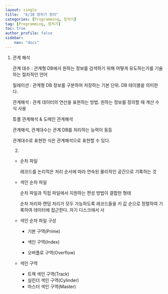 ```yaml
---
layout: single
title:  "6/18 정처기 정리"
categories: [Programming, 정처기]
tag: [Programming, 정처기]
toc: true
author_profile: false
sidebar:
    nav: "docs"
---
```




1. 관계 해석

   관계 대수 : 관계형 DB에서 원하는 정보를 검색하기 위해 어떻게 유도하는가를 기술하는 절차적인 언어

   릴레이션 : 관계형 DB 정보를 구분하여 저장하는 기본 단위. DB 테이블을 의미한다.

   관계해석 : 관계 데이터의 연산을 표현하는 방법. 원하는 정보를 정의할 때 계산 수식 사용

   튜플 관계해석 & 도메인 관계해석

   관계해석, 관계대수는 관계 DB를 처리하는 능력이 동등

   관계대수로 표현한 식은 관계해석으로 표현할 수 있다.

   2.

   * 순차 파일

     레코드를 논리적은 처리 순서에 따라 연속된 물리적인 공간으로 기록하는 것

   * 색인 순차 파일

     순차 파일과 직접 파일에서 지원하는 편성 방법이 결합한 형태

     순차 처리와 랜덤 처리가 모두 가능하도록 레코드들을 키 값 순으로 정렬하여 기록하여 데이터에 접근한다. 자기 디스크에서 사

   * 색인 순차 파일 구성

     * 기본 구역(Prime)

     * 색인 구역(Index)

     * 오버플로 구역(Overflow)

   * 색인 구역

     * 트랙 색인 구역(Track)
     * 실린더 색인 구역(Cylinder)
     * 마스터 색인 구역(Master)

   